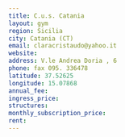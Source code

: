 ```yaml
---
title: C.u.s. Catania
layout: gym
region: Sicilia
city: Catania (CT)
email: claracristaudo@yahoo.it
website: 
address: V.le Andrea Doria , 6
phone: fax 095. 336478
latitude: 37.52625
longitude: 15.07868
annual_fee: 
ingress_price: 
structures: 
monthly_subscription_price: 
rent: 
---
```


